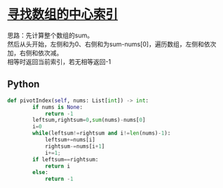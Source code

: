# [寻找数组的中心索引](https://leetcode-cn.com/problems/find-pivot-index/)

思路：先计算整个数组的sum。  
然后从头开始，左侧和为0、右侧和为sum-nums[0]，遍历数组，左侧和依次加，右侧和依次减。  
相等时返回当前索引，若无相等返回-1

## Python
```python
def pivotIndex(self, nums: List[int]) -> int:
        if nums is None:
            return -1
        leftsum,rightsum=0,sum(nums)-nums[0]
        i=0
        while(leftsum!=rightsum and i!=len(nums)-1):
            leftsum+=nums[i]
            rightsum-=nums[i+1]
            i+=1;
        if leftsum==rightsum:
            return i
        else:
            return -1
```
